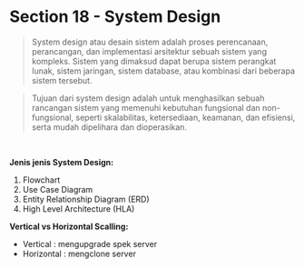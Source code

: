 # Section 18 - System Design

>System design atau desain sistem adalah proses perencanaan, perancangan, dan implementasi arsitektur sebuah sistem yang kompleks. Sistem yang dimaksud dapat berupa sistem perangkat lunak, sistem jaringan, sistem database, atau kombinasi dari beberapa sistem tersebut.

>Tujuan dari system design adalah untuk menghasilkan sebuah rancangan sistem yang memenuhi kebutuhan fungsional dan non-fungsional, seperti skalabilitas, ketersediaan, keamanan, dan efisiensi, serta mudah dipelihara dan dioperasikan.

</br>

<b>Jenis jenis System Design:</b>
1. Flowchart
2. Use Case Diagram 
3. Entity Relationship Diagram (ERD)
4. High Level Architecture (HLA)
   
<b>Vertical vs Horizontal Scalling:</b>
- Vertical : mengupgrade spek server
- Horizontal : mengclone server